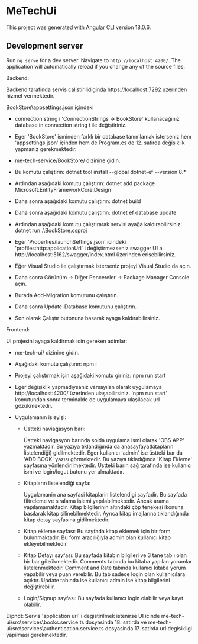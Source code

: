 # MeTechUi

This project was generated with [Angular CLI](https://github.com/angular/angular-cli) version 18.0.6.

## Development server

Run `ng serve` for a dev server. Navigate to `http://localhost:4200/`. The application will automatically reload if you change any of the source files.


Backend:

Backend tarafinda servis calistirilidiginda https://localhost:7292 uzerinden hizmet vermektedir.

BookStore\appsettings.json içindeki 
- connection string i 'ConnectionStrings -> BookStore' kullanacağınız database in connection string i ile değiştiriniz.
- Eger 'BookStore' isminden farklı bir database tanımlamak isterseniz hem 'appsettings.json' içinden hem de Program.cs de 12. satirda değişiklik yapmaniz gerekmektedir.

- me-tech-service/BookStore/  dizinine gidin.
- Bu komutu çalıştırın:
    dotnet tool install --global dotnet-ef --version 8.*
- Ardından aşağıdaki komutu çalıştırın:
    dotnet add package Microsoft.EntityFrameworkCore.Design
- Daha sonra aşağıdaki komutu çalıştırın:
    dotnet build
- Daha sonra aşağıdaki komutu çalıştırın:
    dotnet ef database update
- Ardından aşağıdaki komutu çalıştırarak servisi ayağa kaldırabilirsiniz:
    dotnet run .\BookStore.csproj
- Eger 'Properties/launchSettings.json' icindeki 'profiles:http:applicationUrl' i değiştirmezseniz
    swagger UI a http://localhost:5162/swagger/index.html üzerinden erişebilirsiniz.

- Eğer Visual Studio ile çalıştırmak isterseniz projeyi Visual Studio da açın.
- Daha sonra Görünüm -> Diğer Pencereler -> Package Manager Console açın.
- Burada Add-Migration komutunu çalıştırın.
- Daha sonra Update-Database komutunu çalıştırın.
- Son olarak Çalıştır butonuna basarak ayaga kaldırabilirsiniz.





Frontend:

UI projesini ayaga kaldirmak icin gereken adimlar:
- me-tech-ui/ dizinine gidin.
- Aşağıdaki komutu çalıştırın:
    npm i
- Projeyi çalıştırmak için aşağıdaki komutu giriniz:
    npm run start
- Eger değişiklik yapmadıysanız varsayılan olarak uygulamaya http://localhost:4200/  üzerinden ulaşabilirsiniz. 
'npm run start' komutundan sonra terminalde de uygulamaya ulaşilacak url gözükmektedir.


- Uygulamanın işleyişi:

  - Üstteki naviagasyon barı:

    Üstteki navigasyon barında solda uygulama ismi olarak 'OBS APP' yazmaktadır. Bu yazıya tıklandığında da anasayfaya(kitapların listelendiği) gidilmektedir.
    Eger kullanıcı 'admin' ise üstteki bar da 'ADD BOOK' yazısı görmektedir.
    Bu yazıya tıkladığında 'Kitap Ekleme' sayfasına yönlendirilmektedir.
    Üstteki barın sağ tarafında ise kullanıcı ismi ve login/logut butonu yer almaktadır.
  
  - Kitapların listelendiği sayfa:

    Uygulamanin ana sayfasi kitaplarin listelendigi sayfadir.
    Bu sayfada filtreleme ve sıralama işlemi yapılabilmektedir. Ancak arama yapılamamaktadır.
    Kitap bilgilerinin altındaki çöp tenekesi ikonuna basılarak kitap silinebilmektedir.
    Ayrıca kitap imajlarına tıklandığında kitap detay sayfasına gidilmektedir.

  - Kitap ekleme sayfası:
    Bu sayfada kitap eklemek için bir form bulunmaktadır.
    Bu form aracılığıyla admin olan kullanıcı kitap ekleyebilmektedir

  - Kitap Detayı sayfası:
    Bu sayfada kitabın bilgileri ve 3 tane tab ı olan bir bar gözükmektedir.
    Comments tabında bu kitaba yapılan yorumlar listelenmektedir.
    Comment and Rate tabında kullanıcı kitaba yorum yapabilir veya puan verebilir. Bu tab sadece login olan kullanıcılara açıktır.
    Update tabında ise kullanıcı admin ise kitap bilgilerini değiştirebilir.

  - Login/Signup sayfası:
    Bu sayfada kullanıcı login olabilir veya kayıt olabilir.



Dipnot: Servis 'application url' i degistirilmek istenirse UI icinde 
  me-tech-ui\src\services\books.service.ts dosyasinda 18. satirda  ve me-tech-ui\src\services\authentication.service.ts
  dosyasinda 17. satirda url degisikligi yapilmasi gerekmektedir.


